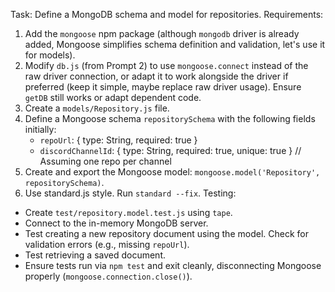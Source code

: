 Task: Define a MongoDB schema and model for repositories.
Requirements:
1.  Add the `mongoose` npm package (although `mongodb` driver is already added, Mongoose simplifies schema definition and validation, let's use it for models).
2.  Modify `db.js` (from Prompt 2) to use `mongoose.connect` instead of the raw driver connection, or adapt it to work alongside the driver if preferred (keep it simple, maybe replace raw driver usage). Ensure `getDB` still works or adapt dependent code.
3.  Create a `models/Repository.js` file.
4.  Define a Mongoose schema `repositorySchema` with the following fields initially:
    -   `repoUrl`: { type: String, required: true }
    -   `discordChannelId`: { type: String, required: true, unique: true } // Assuming one repo per channel
5.  Create and export the Mongoose model: `mongoose.model('Repository', repositorySchema)`.
6.  Use standard.js style. Run `standard --fix`.
Testing:
-   Create `test/repository.model.test.js` using `tape`.
-   Connect to the in-memory MongoDB server.
-   Test creating a new repository document using the model. Check for validation errors (e.g., missing `repoUrl`).
-   Test retrieving a saved document.
-   Ensure tests run via `npm test` and exit cleanly, disconnecting Mongoose properly (`mongoose.connection.close()`). 